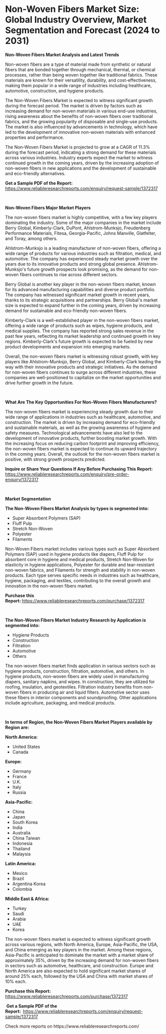 <p><h1>Non-Woven Fibers Market Size: Global Industry Overview, Market Segmentation and Forecast (2024 to 2031)</h1></p><p><strong>Non-Woven Fibers Market Analysis and Latest Trends</strong></p>
<p><p>Non-woven fibers are a type of material made from synthetic or natural fibers that are bonded together through mechanical, thermal, or chemical processes, rather than being woven together like traditional fabrics. These materials are known for their versatility, durability, and cost-effectiveness, making them popular in a wide range of industries including healthcare, automotive, construction, and hygiene products.</p><p>The Non-Woven Fibers Market is expected to witness significant growth during the forecast period. The market is driven by factors such as increasing demand for non-woven materials in various end-use industries, rising awareness about the benefits of non-woven fibers over traditional fabrics, and the growing popularity of disposable and single-use products. The market is also influenced by advancements in technology, which have led to the development of innovative non-woven materials with enhanced properties and performance.</p><p>The Non-Woven Fibers Market is projected to grow at a CAGR of 11.3% during the forecast period, indicating a strong demand for these materials across various industries. Industry experts expect the market to witness continued growth in the coming years, driven by the increasing adoption of non-woven fibers in new applications and the development of sustainable and eco-friendly alternatives.</p></p>
<p><strong>Get a Sample PDF of the Report:&nbsp;</strong> <a href="https://www.reliableresearchreports.com/enquiry/request-sample/1372317">https://www.reliableresearchreports.com/enquiry/request-sample/1372317</a></p>
<p>&nbsp;</p>
<p><strong>Non-Woven Fibers Major Market Players</strong></p>
<p><p>The non-woven fibers market is highly competitive, with a few key players dominating the industry. Some of the major companies in the market include Berry Global, Kimberly-Clark, DuPont, Ahlstrom-Munksjo, Freudenberg Performance Materials, Fitesa, Georgia-Pacific, Johns Manville, Glatfelter, and Toray, among others.</p><p>Ahlstrom-Munksjo is a leading manufacturer of non-woven fibers, offering a wide range of products for various industries such as filtration, medical, and automotive. The company has experienced steady market growth over the years due to its innovative products and strong global presence. Ahlstrom-Munksjo's future growth prospects look promising, as the demand for non-woven fibers continues to rise across different sectors.</p><p>Berry Global is another key player in the non-woven fibers market, known for its advanced manufacturing capabilities and diverse product portfolio. The company has witnessed significant market growth in recent years, thanks to its strategic acquisitions and partnerships. Berry Global's market size is expected to expand further in the coming years, driven by increasing demand for sustainable and eco-friendly non-woven fibers.</p><p>Kimberly-Clark is a well-established player in the non-woven fibers market, offering a wide range of products such as wipes, hygiene products, and medical supplies. The company has reported strong sales revenue in the past few years, reflecting its market leadership and continued growth in key regions. Kimberly-Clark's future growth is expected to be fueled by new product developments and expansion into emerging markets.</p><p>Overall, the non-woven fibers market is witnessing robust growth, with key players like Ahlstrom-Munksjo, Berry Global, and Kimberly-Clark leading the way with their innovative products and strategic initiatives. As the demand for non-woven fibers continues to surge across different industries, these companies are well-positioned to capitalize on the market opportunities and drive further growth in the future.</p></p>
<p>&nbsp;</p>
<p><strong>What Are The Key Opportunities For Non-Woven Fibers Manufacturers?</strong></p>
<p><p>The non-woven fibers market is experiencing steady growth due to their wide range of applications in industries such as healthcare, automotive, and construction. The market is driven by increasing demand for eco-friendly and sustainable materials, as well as the growing awareness of hygiene and safety measures. Technological advancements have also led to the development of innovative products, further boosting market growth. With the increasing focus on reducing carbon footprint and improving efficiency, the non-woven fibers market is expected to continue its upward trajectory in the coming years. Overall, the outlook for the non-woven fibers market is positive, with strong growth prospects predicted.</p></p>
<p><strong>Inquire or Share Your Questions If Any Before Purchasing This Report:</strong> <a href="https://www.reliableresearchreports.com/enquiry/pre-order-enquiry/1372317">https://www.reliableresearchreports.com/enquiry/pre-order-enquiry/1372317</a></p>
<p>&nbsp;</p>
<p><strong>Market Segmentation</strong></p>
<p><strong>The Non-Woven Fibers Market Analysis by types is segmented into:</strong></p>
<p><ul><li>Super Absorbent Polymers (SAP)</li><li>Fluff Pulp</li><li>Stretch Non-Woven</li><li>Polyester</li><li>Filaments</li></ul></p>
<p><p>Non-Woven Fibers market includes various types such as Super Absorbent Polymers (SAP) used in hygiene products like diapers, Fluff Pulp for absorbent core in hygiene and medical products, Stretch Non-Woven for elasticity in hygiene applications, Polyester for durable and tear-resistant non-woven fabrics, and Filaments for strength and stability in non-woven products. Each type serves specific needs in industries such as healthcare, hygiene, packaging, and textiles, contributing to the overall growth and innovation in the non-woven fibers market.</p></p>
<p><strong>Purchase this Report:&nbsp;</strong><a href="https://www.reliableresearchreports.com/purchase/1372317">https://www.reliableresearchreports.com/purchase/1372317</a></p>
<p>&nbsp;</p>
<p><strong>The Non-Woven Fibers Market Industry Research by Application is segmented into:</strong></p>
<p><ul><li>Hygiene Products</li><li>Construction</li><li>Filtration</li><li>Automotive</li><li>Others</li></ul></p>
<p><p>The non-woven fibers market finds application in various sectors such as hygiene products, construction, filtration, automotive, and others. In hygiene products, non-woven fibers are widely used in manufacturing diapers, sanitary napkins, and wipes. In construction, they are utilized for roofing, insulation, and geotextiles. Filtration industry benefits from non-woven fibers in producing air and liquid filters. Automotive sector uses these fibers in interior components and soundproofing. Other applications include agriculture, packaging, and medical products.</p></p>
<p>&nbsp;</p>
<p><strong>In terms of Region, the Non-Woven Fibers Market Players available by Region are:</strong></p>
<p>
    <p> <strong> North America: </strong>
        <ul>
            <li>United States</li>
            <li>Canada</li>
        </ul>
        </p> 
    <p> <strong> Europe: </strong>
        <ul>
            <li>Germany</li>
            <li>France</li>
            <li>U.K.</li>
            <li>Italy</li>
            <li>Russia</li>
        </ul>
        </p> 
    <p> <strong> Asia-Pacific: </strong>
        <ul>
            <li>China</li>
            <li>Japan</li>
            <li>South Korea</li>
            <li>India</li>
            <li>Australia</li>
            <li>China Taiwan</li>
            <li>Indonesia</li>
            <li>Thailand</li>
            <li>Malaysia</li>
        </ul>
        </p> 
    <p> <strong> Latin America: </strong>
        <ul>
            <li>Mexico</li>
            <li>Brazil</li>
            <li>Argentina Korea</li>
            <li>Colombia</li>
        </ul>
        </p> 
    <p> <strong> Middle East & Africa: </strong>
        <ul>
            <li>Turkey</li>
            <li>Saudi</li>
            <li>Arabia</li>
            <li>UAE</li>
            <li>Korea</li>
        </ul>
    </p>
    </p>
<p><p>The non-woven fibers market is expected to witness significant growth across various regions, with North America, Europe, Asia-Pacific, the USA, and China emerging as key players in the market. Among these regions, Asia-Pacific is anticipated to dominate the market with a market share of approximately 35%, driven by the increasing demand for non-woven fibers in sectors such as automotive, healthcare, and construction. Europe and North America are also expected to hold significant market shares of around 25% each, followed by the USA and China with market shares of 10% each.</p></p>
<p><strong>Purchase this Report: </strong><a href="https://www.reliableresearchreports.com/purchase/1372317">https://www.reliableresearchreports.com/purchase/1372317</a></p>
<p>&nbsp;<strong>Get a Sample PDF of the Report:&nbsp;&nbsp;</strong><a href="https://www.reliableresearchreports.com/enquiry/request-sample/1372317">https://www.reliableresearchreports.com/enquiry/request-sample/1372317</a></p>
<p><strong></strong></p>
<p>Check more reports on https://www.reliableresearchreports.com/</p>